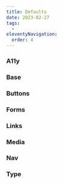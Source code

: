 ```yaml
---
title: Defaults
date: 2023-02-27
tags:
  -
eleventyNavigation:
  order: 4
---
```


### A11y

### Base

### Buttons

### Forms

### Links

### Media

### Nav

### Type
